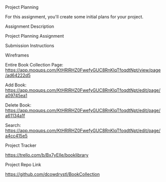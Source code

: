 Project Planning

For this assignment, you'll create some initial plans for your project.

Assignment Description

Project Planning Assignment

Submission Instructions

Wireframes

Entire Book Collection Page: https://app.moqups.com/KtHRlRHZ0FwefyGUC8RnKlqTfoqdtNpt/view/page/ad64222d5

Add Book: https://app.moqups.com/KtHRlRHZ0FwefyGUC8RnKlqTfoqdtNpt/edit/page/a09745ea1

Delete Book: https://app.moqups.com/KtHRlRHZ0FwefyGUC8RnKlqTfoqdtNpt/edit/page/a61134a1f

Search: https://app.moqups.com/KtHRlRHZ0FwefyGUC8RnKlqTfoqdtNpt/edit/page/a4cc415e5

Project Tracker

https://trello.com/b/Bx7yEIIe/booklibrary

Project Repo Link

https://github.com/dcowdrystl/BookCollection